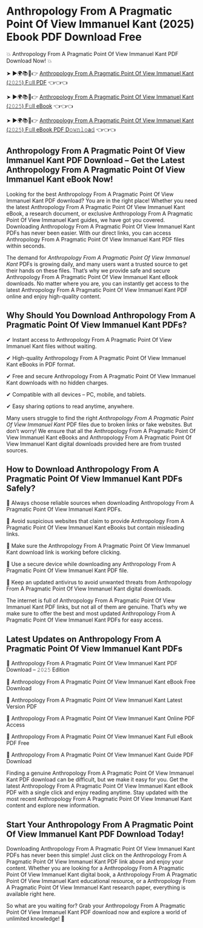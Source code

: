 # Anthropology From A Pragmatic Point Of View Immanuel Kant (2025) Ebook PDF Download Free

💥 Anthropology From A Pragmatic Point Of View Immanuel Kant PDF Download Now! 💥

➤ ►🌍📚📱👉 [Anthropology From A Pragmatic Point Of View Immanuel Kant (𝟸𝟶𝟸𝟻) F𝚞ll PDF](https://getpdf.xyz/anthropology-from-a-pragmatic-point-of-view-immanuel-kant) 👈👈👈


➤ ►🌍📚📱👉 [Anthropology From A Pragmatic Point Of View Immanuel Kant (𝟸𝟶𝟸𝟻) F𝚞ll eBook](https://getpdf.xyz/anthropology-from-a-pragmatic-point-of-view-immanuel-kant) 👈👈👈


➤ ►🌍📚📱👉 [Anthropology From A Pragmatic Point Of View Immanuel Kant (𝟸𝟶𝟸𝟻) F𝚞ll eBook PDF D𝚘𝚠𝚗𝚕𝚘a𝚍](https://getpdf.xyz/anthropology-from-a-pragmatic-point-of-view-immanuel-kant) 👈👈👈


## Anthropology From A Pragmatic Point Of View Immanuel Kant PDF Download – Get the Latest Anthropology From A Pragmatic Point Of View Immanuel Kant eBook Now!

Looking for the best Anthropology From A Pragmatic Point Of View Immanuel Kant PDF download? You are in the right place! Whether you need the latest Anthropology From A Pragmatic Point Of View Immanuel Kant eBook, a research document, or exclusive Anthropology From A Pragmatic Point Of View Immanuel Kant guides, we have got you covered. Downloading Anthropology From A Pragmatic Point Of View Immanuel Kant PDFs has never been easier. With our direct links, you can access Anthropology From A Pragmatic Point Of View Immanuel Kant PDF files within seconds.

The demand for *Anthropology From A Pragmatic Point Of View Immanuel Kant* PDFs is growing daily, and many users want a trusted source to get their hands on these files. That’s why we provide safe and secure Anthropology From A Pragmatic Point Of View Immanuel Kant eBook downloads. No matter where you are, you can instantly get access to the latest Anthropology From A Pragmatic Point Of View Immanuel Kant PDF online and enjoy high-quality content.

## Why Should You Download Anthropology From A Pragmatic Point Of View Immanuel Kant PDFs?

✔ Instant access to Anthropology From A Pragmatic Point Of View Immanuel Kant files without waiting.

✔ High-quality Anthropology From A Pragmatic Point Of View Immanuel Kant eBooks in PDF format.

✔ Free and secure Anthropology From A Pragmatic Point Of View Immanuel Kant downloads with no hidden charges.

✔ Compatible with all devices – PC, mobile, and tablets.

✔ Easy sharing options to read anytime, anywhere.

Many users struggle to find the right *Anthropology From A Pragmatic Point Of View Immanuel Kant* PDF files due to broken links or fake websites. But don’t worry! We ensure that all the Anthropology From A Pragmatic Point Of View Immanuel Kant eBooks and Anthropology From A Pragmatic Point Of View Immanuel Kant digital downloads provided here are from trusted sources.

## How to Download Anthropology From A Pragmatic Point Of View Immanuel Kant PDFs Safely?

📌 Always choose reliable sources when downloading Anthropology From A Pragmatic Point Of View Immanuel Kant PDFs.

📌 Avoid suspicious websites that claim to provide Anthropology From A Pragmatic Point Of View Immanuel Kant eBooks but contain misleading links.

📌 Make sure the Anthropology From A Pragmatic Point Of View Immanuel Kant download link is working before clicking.

📌 Use a secure device while downloading any Anthropology From A Pragmatic Point Of View Immanuel Kant PDF file.

📌 Keep an updated antivirus to avoid unwanted threats from Anthropology From A Pragmatic Point Of View Immanuel Kant digital downloads.

The internet is full of Anthropology From A Pragmatic Point Of View Immanuel Kant PDF links, but not all of them are genuine. That’s why we make sure to offer the best and most updated Anthropology From A Pragmatic Point Of View Immanuel Kant PDFs for easy access.

## Latest Updates on Anthropology From A Pragmatic Point Of View Immanuel Kant PDFs

🔹 Anthropology From A Pragmatic Point Of View Immanuel Kant PDF Download – 𝟸𝟶𝟸𝟻 Edition

🔹 Anthropology From A Pragmatic Point Of View Immanuel Kant eBook Free Download

🔹 Anthropology From A Pragmatic Point Of View Immanuel Kant Latest Version PDF

🔹 Anthropology From A Pragmatic Point Of View Immanuel Kant Online PDF Access

🔹 Anthropology From A Pragmatic Point Of View Immanuel Kant Full eBook PDF Free

🔹 Anthropology From A Pragmatic Point Of View Immanuel Kant Guide PDF Download

Finding a genuine Anthropology From A Pragmatic Point Of View Immanuel Kant PDF download can be difficult, but we make it easy for you. Get the latest Anthropology From A Pragmatic Point Of View Immanuel Kant eBook PDF with a single click and enjoy reading anytime. Stay updated with the most recent Anthropology From A Pragmatic Point Of View Immanuel Kant content and explore new information.

## Start Your Anthropology From A Pragmatic Point Of View Immanuel Kant PDF Download Today!

Downloading Anthropology From A Pragmatic Point Of View Immanuel Kant PDFs has never been this simple! Just click on the Anthropology From A Pragmatic Point Of View Immanuel Kant PDF link above and enjoy your content. Whether you are looking for a Anthropology From A Pragmatic Point Of View Immanuel Kant digital book, a Anthropology From A Pragmatic Point Of View Immanuel Kant educational resource, or a Anthropology From A Pragmatic Point Of View Immanuel Kant research paper, everything is available right here.

So what are you waiting for? Grab your Anthropology From A Pragmatic Point Of View Immanuel Kant PDF download now and explore a world of unlimited knowledge! 🚀